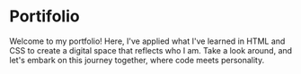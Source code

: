 # Portifolio
Welcome to my portfolio! Here, I've applied what I've learned in HTML and CSS to create a digital space that reflects who I am. Take a look around, and let's embark on this journey together, where code meets personality.
